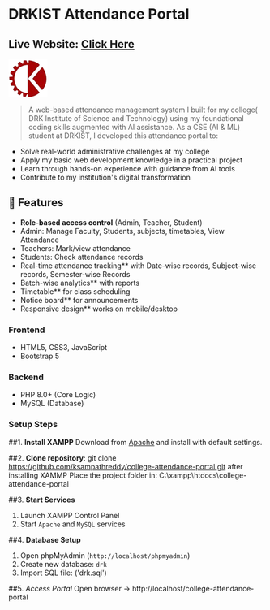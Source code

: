 # DRKIST Attendance Portal
## **Live Website**: [Click Here](https://drkist.infinityfreeapp.com/?i=1)  
![Project Logo](assets/images/drk.png)  
> A web-based attendance management system I built for my college( DRK Institute of Science and Technology) using my foundational coding skills augmented with AI assistance.
As a CSE (AI & ML) student at DRKIST, I developed this attendance portal to:
- Solve real-world administrative challenges at my college
- Apply my basic web development knowledge in a practical project
- Learn through hands-on experience with guidance from AI tools
- Contribute to my institution's digital transformation

## 🚀 Features

- **Role-based access control** (Admin, Teacher, Student)
- Admin: Manage Faculty, Students, subjects, timetables, View Attendance
- Teachers: Mark/view attendance
- Students: Check attendance records
- Real-time attendance tracking** with Date-wise records, Subject-wise records, Semester-wise Records
- Batch-wise analytics** with reports
- Timetable** for class scheduling
- Notice board** for announcements
- Responsive design** works on mobile/desktop

### Frontend
- HTML5, CSS3, JavaScript
- Bootstrap 5 

### Backend
- PHP 8.0+ (Core Logic)
- MySQL (Database)


### Setup Steps

##1. **Install XAMPP**
Download from [Apache](https://www.apachefriends.org/) and install with default settings.

##2. **Clone repository**:
   git clone https://github.com/ksampathreddy/college-attendance-portal.git
   after installing XAMMP
   Place the project folder in:
   C:\xampp\htdocs\college-attendance-portal

##3. **Start Services**
1. Launch XAMPP Control Panel
2. Start `Apache` and `MySQL` services

##4. **Database Setup**
1. Open phpMyAdmin (`http://localhost/phpmyadmin`)
2. Create new database: `drk`
3. Import SQL file: ('drk.sql')

##5. *Access Portal*
Open browser → http://localhost/college-attendance-portal
